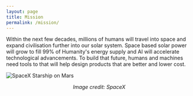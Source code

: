 ```yaml
---
layout: page
title: Mission
permalink: /mission/
---
```


Within the next few decades, millions of humans will travel into space and expand civilisation further into our solar system. Space based solar power will grow to fill 99% of Humanity's energy supply and AI will accelerate technological advancements. To build that future, humans and machines need tools to that will help design products that are better and lower cost. 

![SpaceX Starship on Mars](/assets/images/spacexrelease.jpg)

<div style="text-align: center;"><em>Image credit: SpaceX</em></div>



